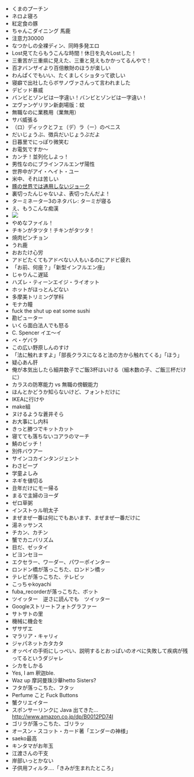 * くまのプーチン
* ネロよ寝ろ
* 紅定食の豚
* ちゃんこダイニング 馬鹿
* 注意力30000
* なつかしの全裸ディン、同時多発エロ
* Lost見てたらもうこんな時間！休日を丸々Lostした！
* 三重苦が三重県に見えた、三重と見えもかかってるんやで！
* 百才バンザイより百倍散財のほうが楽しい
* わんぱくでもいい、たくましくショタって欲しい
* 寝癖で出社したらボサノヴァさんって言われました
* デビッド暴威
* バンビとゾンビは一字違い！バンビとゾンビは一字違い！
* ヱヴァンゲリヲン新劇場版：蚊
* 無職なのに業務用（業無用）
* サバ威張る
* （ロ）ディックとフェ（デ）ラ（ー）のペニス
* だいじょうぶ、徴兵だいじょうぶだよ
* 日暮里でにっぽり微笑む
* お電気ですか～
* カンチ！並列化しよっ！
* 男性なのにブラインフルエンザ陽性
* 世界中がアイ・ヘイト・ユー
* 米中、それは苦しい
* [豚の世界では通用しないジョーク](http://www.flickr.com/photos/tengutech/3497022110/)
* 裏切ったんじゃないよ、表切ったんだよ！
* ターミネーター3のネタバレ: ターミが寝る
* え、もうこんな痴漢
* <img src="http://www.dajare-sketch.com//media/img_20070225T175811062.jpg">
* やめなファイル！
* チキンがタツタ！チキンがタツタ！
* 焼肉ピンチョン
* うれ鹿
* おおたけ心労
* アドビたくてもアドベない人もいるのにアドビ疲れ
* 「お前、何座？」「新型インフルエン座」
* じゃりんこ遅延
* ハズレ・ティーンエイジ・ライオット
* ホットがほっとんどない
* 多摩美トリミング学科
* モナカ瞳
* fuck the shut up eat some sushi
* 勘ピューター
* いくら面白法人でも怒る
* C. Spencer イエ～イ
* ペ・ゲバラ
* この広い野原しんのすけ
* 「法に触れますよ」「部長クラスになると法の方から触れてくる」「ほう」
* 疑心あん肝
* 俺が本気出したら細井数子でご飯3杯はいける（細木数の子、ご飯三杯だけに）
* カラスの防寒能力 vs 無職の傍観能力
* ほんとかどうか知らないけど、フォントだけに
* IKEAに行けや
* make組
* ヌけるような蒼井そら
* お大事にし内科
* きっと勝つでキットカット
* 寝てても落ちないコアラのマーチ
* 鯖のビッチ！
* 別件バウアー
* サインコカインタンジェント
* わさビープ
* 学童よしみ
* ネギを値切る
* 丑年だけにモー帰る
* まるで主婦のヨーダ
* ゼロ草粥
* インストゥル明太子
* まぜまぜ一番は何にでもあいます、まぜまぜ一番だけに
* 湯ネッサンス
* チカン、カチン
* 蟹でカニバリズム
* 目だ、ゼッタイ
* ビヨンセヨー
* エクセラー、ワーダー、パワーポインター
* ロンドン橋が落っこちた、ロンドン橋ッ
* テレビが落っこちた、テレビッ
* こっちゃkoyachi
* fuba_recorderが落っこちた、ボット
* ツイッター　逆さに読んでも　ツイッター
* Googleストリートフォトグラファー
* サトサトの里
* 機械に機会を
* ザサザエ
* マラリア・キャリィ
* ジャパネットカタカタ
* オッペイの手術にしっぺい、説明するとおっぱいのオペに失敗して疾病が残ってるというダジャレ
* シカをしかる
* Yes, I am 釈迦ble.
* Waz up 摩訶曼珠沙華hetto Sisters? 
* フタが落っこちた、フタッ
* Perfume こと Fuck Buttons
* 蟹クリエイター
* スポンサーリンクに Java 出てきた… http://www.amazon.co.jp/dp/B0012PD74I
* ゴリラが落っこちた、ゴリラッ
* オースン・スコット・カード著「エンダーの神様」
* saeko最高
* キンタマがお年玉
* 江渡さんの干支
* 岸部いっとかない
* 子供用フィルタ....「きみが生まれたところ」

